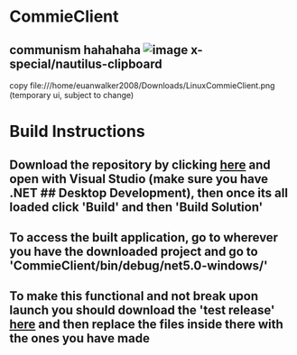 # CommieClient
## communism hahahaha ![image](https://user-images.githubusercontent.com/68202118/123335900-09dafd00-d53d-11eb-82db-84310da5c9c1.png) x-special/nautilus-clipboard
copy
file:///home/euanwalker2008/Downloads/LinuxCommieClient.png
(temporary ui, subject to change)


# Build Instructions

## Download the repository by clicking [here](https://github.com/juaneth/CommieClient/archive/refs/heads/master.zip) and open with Visual Studio (make sure you have .NET ## Desktop Development), then once its all loaded click 'Build' and then 'Build Solution'

## To access the built application, go to wherever you have the downloaded project and go to 'CommieClient/bin/debug/net5.0-windows/'

## To make this functional and not break upon launch you should download the 'test release' [here](https://github.com/juaneth/CommieClient/releases/download/0.0.0/comclient-x64.zip) and then replace the files inside there with the ones you have made
